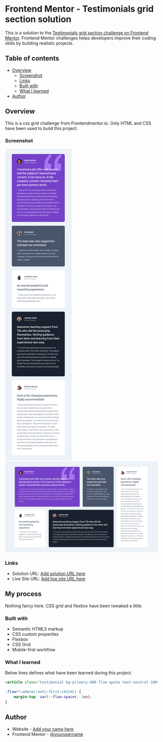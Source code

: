 # Frontend Mentor - Testimonials grid section solution

This is a solution to the [Testimonials grid section challenge on Frontend Mentor](https://www.frontendmentor.io/challenges/testimonials-grid-section-Nnw6J7Un7). Frontend Mentor challenges helps developers improve their coding skills by building realistic projects. 

## Table of contents

- [Overview](#overview)
  - [Screenshot](#screenshot)
  - [Links](#links)
  - [Built with](#built-with)
  - [What I learned](#what-i-learned)
- [Author](#author)


## Overview

This is a css grid challenge from Frontendmentor.io. Only HTML and CSS have been used to build this project.


### Screenshot

![](./assets/preview/preview_375px.png)
![](./assets/preview/preview_1440+px.png)


### Links

- Solution URL: [Add solution URL here](https://your-solution-url.com)
- Live Site URL: [Add live site URL here](https://your-live-site-url.com)

## My process

 Nothing fancy here. CSS grid and flexbox have been tweaked a little.

### Built with

- Semantic HTML5 markup
- CSS custom properties
- Flexbox
- CSS Grid
- Mobile-first workflow

### What I learned

Below lines defines what have been learned during this project.

```html
<article class="testimonial bg-primary-400 flow quote text-neutral-100">
```
```css
.flow>*:where(:not(:first-child)) {
    margin-top: var(--flow-spacer, 1em);
}
```


## Author

- Website - [Add your name here](https://www.your-site.com)
- Frontend Mentor - [@yourusername](https://www.frontendmentor.io/profile/yourusername)

